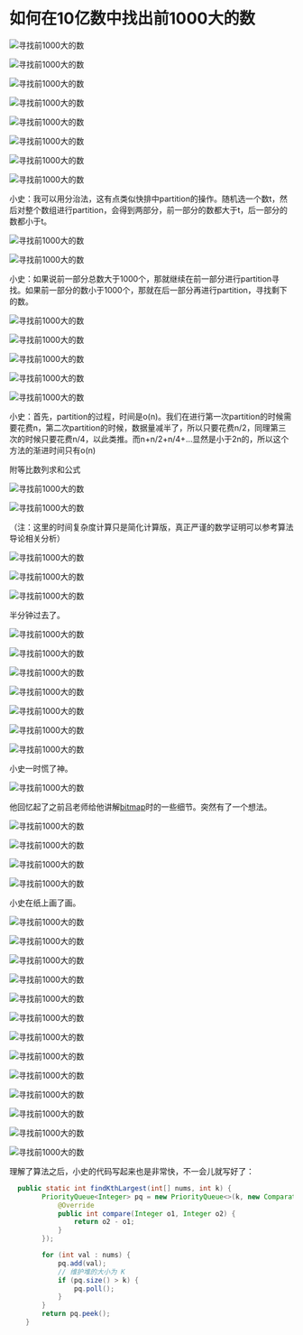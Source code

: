 # 如何在10亿数中找出前1000大的数

![寻找前1000大的数](http://gitlab.wsh-study.com/xp-study/LeeteCode/-/blob/master/TopK问题/images/寻找前1000大的数/寻找前1000大的数1.jpg)

![寻找前1000大的数](http://gitlab.wsh-study.com/xp-study/LeeteCode/-/blob/master/TopK问题/images/寻找前1000大的数/寻找前1000大的数2.jpg)

![寻找前1000大的数](http://gitlab.wsh-study.com/xp-study/LeeteCode/-/blob/master/TopK问题/images/寻找前1000大的数/寻找前1000大的数3.jpg)

![寻找前1000大的数](http://gitlab.wsh-study.com/xp-study/LeeteCode/-/blob/master/TopK问题/images/寻找前1000大的数/寻找前1000大的数4.jpg)

![寻找前1000大的数](http://gitlab.wsh-study.com/xp-study/LeeteCode/-/blob/master/TopK问题/images/寻找前1000大的数/寻找前1000大的数5.jpg)

![寻找前1000大的数](http://gitlab.wsh-study.com/xp-study/LeeteCode/-/blob/master/TopK问题/images/寻找前1000大的数/寻找前1000大的数6.jpg)

![寻找前1000大的数](http://gitlab.wsh-study.com/xp-study/LeeteCode/-/blob/master/TopK问题/images/寻找前1000大的数/寻找前1000大的数7.jpg)

![寻找前1000大的数](http://gitlab.wsh-study.com/xp-study/LeeteCode/-/blob/master/TopK问题/images/寻找前1000大的数/寻找前1000大的数8.jpg)

小史：我可以用分治法，这有点类似快排中partition的操作。随机选一个数t，然后对整个数组进行partition，会得到两部分，前一部分的数都大于t，后一部分的数都小于t。

![寻找前1000大的数](http://gitlab.wsh-study.com/xp-study/LeeteCode/-/blob/master/TopK问题/images/寻找前1000大的数/寻找前1000大的数9.jpg)

![寻找前1000大的数](http://gitlab.wsh-study.com/xp-study/LeeteCode/-/blob/master/TopK问题/images/寻找前1000大的数/寻找前1000大的数10.jpg)

小史：如果说前一部分总数大于1000个，那就继续在前一部分进行partition寻找。如果前一部分的数小于1000个，那就在后一部分再进行partition，寻找剩下的数。

![寻找前1000大的数](http://gitlab.wsh-study.com/xp-study/LeeteCode/-/blob/master/TopK问题/images/寻找前1000大的数/寻找前1000大的数11.jpg)

![寻找前1000大的数](http://gitlab.wsh-study.com/xp-study/LeeteCode/-/blob/master/TopK问题/images/寻找前1000大的数/寻找前1000大的数12.jpg)

![寻找前1000大的数](http://gitlab.wsh-study.com/xp-study/LeeteCode/-/blob/master/TopK问题/images/寻找前1000大的数/寻找前1000大的数13.jpg)

![寻找前1000大的数](http://gitlab.wsh-study.com/xp-study/LeeteCode/-/blob/master/TopK问题/images/寻找前1000大的数/寻找前1000大的数14.jpg)

![寻找前1000大的数](http://gitlab.wsh-study.com/xp-study/LeeteCode/-/blob/master/TopK问题/images/寻找前1000大的数/寻找前1000大的数15.jpg)

小史：首先，partition的过程，时间是o(n)。我们在进行第一次partition的时候需要花费n，第二次partition的时候，数据量减半了，所以只要花费n/2，同理第三次的时候只要花费n/4，以此类推。而n+n/2+n/4+...显然是小于2n的，所以这个方法的渐进时间只有o(n)

附等比数列求和公式

![寻找前1000大的数](http://gitlab.wsh-study.com/xp-study/LeeteCode/-/blob/master/TopK问题/images/寻找前1000大的数/寻找前1000大的数16.jpg)

![寻找前1000大的数](http://gitlab.wsh-study.com/xp-study/LeeteCode/-/blob/master/TopK问题/images/寻找前1000大的数/寻找前1000大的数17.jpg)

（注：这里的时间复杂度计算只是简化计算版，真正严谨的数学证明可以参考算法导论相关分析）

![寻找前1000大的数](http://gitlab.wsh-study.com/xp-study/LeeteCode/-/blob/master/TopK问题/images/寻找前1000大的数/寻找前1000大的数18.jpg)

![寻找前1000大的数](http://gitlab.wsh-study.com/xp-study/LeeteCode/-/blob/master/TopK问题/images/寻找前1000大的数/寻找前1000大的数19.jpg)

![寻找前1000大的数](http://gitlab.wsh-study.com/xp-study/LeeteCode/-/blob/master/TopK问题/images/寻找前1000大的数/寻找前1000大的数20.jpg)

半分钟过去了。

![寻找前1000大的数](http://gitlab.wsh-study.com/xp-study/LeeteCode/-/blob/master/TopK问题/images/寻找前1000大的数/寻找前1000大的数21.jpg)

![寻找前1000大的数](http://gitlab.wsh-study.com/xp-study/LeeteCode/-/blob/master/TopK问题/images/寻找前1000大的数/寻找前1000大的数22.jpg)

![寻找前1000大的数](http://gitlab.wsh-study.com/xp-study/LeeteCode/-/blob/master/TopK问题/images/寻找前1000大的数/寻找前1000大的数23.jpg)

![寻找前1000大的数](http://gitlab.wsh-study.com/xp-study/LeeteCode/-/blob/master/TopK问题/images/寻找前1000大的数/寻找前1000大的数24.jpg)

![寻找前1000大的数](http://gitlab.wsh-study.com/xp-study/LeeteCode/-/blob/master/TopK问题/images/寻找前1000大的数/寻找前1000大的数25.jpg)

![寻找前1000大的数](http://gitlab.wsh-study.com/xp-study/LeeteCode/-/blob/master/TopK问题/images/寻找前1000大的数/寻找前1000大的数26.jpg)

![寻找前1000大的数](http://gitlab.wsh-study.com/xp-study/LeeteCode/-/blob/master/TopK问题/images/寻找前1000大的数/寻找前1000大的数27.jpg)

小史一时慌了神。

![寻找前1000大的数](http://gitlab.wsh-study.com/xp-study/LeeteCode/-/blob/master/TopK问题/images/寻找前1000大的数/寻找前1000大的数28.jpg)

他回忆起了之前吕老师给他讲解[bitmap](http://mp.weixin.qq.com/s?__biz=MzIzMTE1ODkyNQ==&mid=2649409856&idx=1&sn=448772acaf9b2f1a87f4d7c1caf4caa9&chksm=f0b60ca2c7c185b4cb93d0deffed461e6ba3e421e362c17102415e351a496792fa26e0282dc0&scene=21#wechat_redirect)时的一些细节。突然有了一个想法。

![寻找前1000大的数](http://gitlab.wsh-study.com/xp-study/LeeteCode/-/blob/master/TopK问题/images/寻找前1000大的数/寻找前1000大的数29.jpg)

![寻找前1000大的数](http://gitlab.wsh-study.com/xp-study/LeeteCode/-/blob/master/TopK问题/images/寻找前1000大的数/寻找前1000大的数30.jpg)

![寻找前1000大的数](http://gitlab.wsh-study.com/xp-study/LeeteCode/-/blob/master/TopK问题/images/寻找前1000大的数/寻找前1000大的数31.jpg)

![寻找前1000大的数](http://gitlab.wsh-study.com/xp-study/LeeteCode/-/blob/master/TopK问题/images/寻找前1000大的数/寻找前1000大的数32.jpg)

小史在纸上画了画。

![寻找前1000大的数](http://gitlab.wsh-study.com/xp-study/LeeteCode/-/blob/master/TopK问题/images/寻找前1000大的数/寻找前1000大的数33.jpg)

![寻找前1000大的数](http://gitlab.wsh-study.com/xp-study/LeeteCode/-/blob/master/TopK问题/images/寻找前1000大的数/寻找前1000大的数34.jpg)

![寻找前1000大的数](http://gitlab.wsh-study.com/xp-study/LeeteCode/-/blob/master/TopK问题/images/寻找前1000大的数/寻找前1000大的数35.jpg)

![寻找前1000大的数](http://gitlab.wsh-study.com/xp-study/LeeteCode/-/blob/master/TopK问题/images/寻找前1000大的数/寻找前1000大的数36.jpg)

![寻找前1000大的数](http://gitlab.wsh-study.com/xp-study/LeeteCode/-/blob/master/TopK问题/images/寻找前1000大的数/寻找前1000大的数37.jpg)

![寻找前1000大的数](http://gitlab.wsh-study.com/xp-study/LeeteCode/-/blob/master/TopK问题/images/寻找前1000大的数/寻找前1000大的数38.jpg)

![寻找前1000大的数](http://gitlab.wsh-study.com/xp-study/LeeteCode/-/blob/master/TopK问题/images/寻找前1000大的数/寻找前1000大的数39.jpg)

![寻找前1000大的数](http://gitlab.wsh-study.com/xp-study/LeeteCode/-/blob/master/TopK问题/images/寻找前1000大的数/寻找前1000大的数40.jpg)

![寻找前1000大的数](http://gitlab.wsh-study.com/xp-study/LeeteCode/-/blob/master/TopK问题/images/寻找前1000大的数/寻找前1000大的数41.jpg)

![寻找前1000大的数](http://gitlab.wsh-study.com/xp-study/LeeteCode/-/blob/master/TopK问题/images/寻找前1000大的数/寻找前1000大的数42.jpg)

![寻找前1000大的数](http://gitlab.wsh-study.com/xp-study/LeeteCode/-/blob/master/TopK问题/images/寻找前1000大的数/寻找前1000大的数43.jpg)

![寻找前1000大的数](http://gitlab.wsh-study.com/xp-study/LeeteCode/-/blob/master/TopK问题/images/寻找前1000大的数/寻找前1000大的数44.jpg)

![寻找前1000大的数](http://gitlab.wsh-study.com/xp-study/LeeteCode/-/blob/master/TopK问题/images/寻找前1000大的数/寻找前1000大的数45.jpg)

理解了算法之后，小史的代码写起来也是非常快，不一会儿就写好了：

```java
  public static int findKthLargest(int[] nums, int k) {
        PriorityQueue<Integer> pq = new PriorityQueue<>(k, new Comparator<Integer>() {
            @Override
            public int compare(Integer o1, Integer o2) {
                return o2 - o1;
            }
        });

        for (int val : nums) {
            pq.add(val);
            // 维护堆的大小为 K
            if (pq.size() > k) {
                pq.poll();
            }
        }
        return pq.peek();
    }
```

